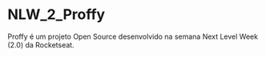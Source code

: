 # NLW_2_Proffy
Proffy é um projeto Open Source desenvolvido na semana Next Level Week (2.0) da Rocketseat.
